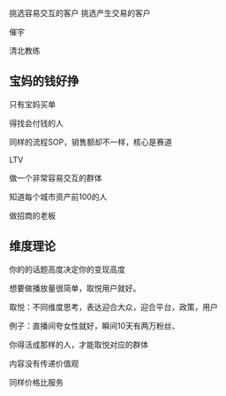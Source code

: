 
挑选容易交互的客户
挑选产生交易的客户


催宇

清北教练


## 宝妈的钱好挣
只有宝妈买单

得找会付钱的人

同样的流程SOP，销售额却不一样，核心是赛道


LTV

做一个非常容易交互的群体

知道每个城市资产前100的人

做招商的老板

## 维度理论

你的的话题高度决定你的变现高度

想要做播放量很简单，取悦用户就好。


取悦：不同维度思考，表达迎合大众，迎合平台，政策，用户

例子：直播间夸女性就好，瞬间10天有两万粉丝、


你得活成那样的人，才能取悦对应的群体


内容没有传递价值观


同样价格比服务




